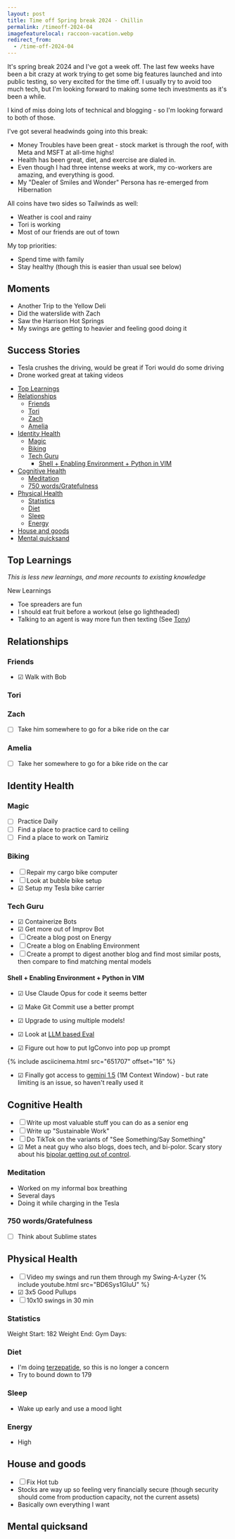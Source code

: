 ```yaml
---
layout: post
title: Time off Spring break 2024 - Chillin
permalink: /timeoff-2024-04
imagefeaturelocal: raccoon-vacation.webp
redirect_from:
  - /time-off-2024-04
---
```


It's spring break 2024 and I've got a week off. The last few weeks have been a bit crazy at work trying to get some big features launched and into public testing, so very excited for the time off. I usually try to avoid too much tech, but I'm looking forward to making some tech investments as it's been a while.

I kind of miss doing lots of technical and blogging - so I'm looking forward to both of those.

I've got several headwinds going into this break:

- Money Troubles have been great - stock market is through the roof, with Meta and MSFT at all-time highs!
- Health has been great, diet, and exercise are dialed in.
- Even though I had three intense weeks at work, my co-workers are amazing, and everything is good.
- My "Dealer of Smiles and Wonder" Persona has re-emerged from Hibernation

All coins have two sides so Tailwinds as well:

- Weather is cool and rainy
- Tori is working
- Most of our friends are out of town

My top priorities:

- Spend time with family
- Stay healthy (though this is easier than usual see below)

## Moments

- Another Trip to the Yellow Deli
- Did the waterslide with Zach
- Saw the Harrison Hot Springs
- My swings are getting to heavier and feeling good doing it

## Success Stories

- Tesla crushes the driving, would be great if Tori would do some driving
- Drone worked great at taking videos

<!-- prettier-ignore-start -->
<!-- vim-markdown-toc-start -->

- [Top Learnings](#top-learnings)
- [Relationships](#relationships)
    - [Friends](#friends)
    - [Tori](#tori)
    - [Zach](#zach)
    - [Amelia](#amelia)
- [Identity Health](#identity-health)
    - [Magic](#magic)
    - [Biking](#biking)
    - [Tech Guru](#tech-guru)
        - [Shell + Enabling Environment + Python in VIM](#shell--enabling-environment--python-in-vim)
- [Cognitive Health](#cognitive-health)
    - [Meditation](#meditation)
    - [750 words/Gratefulness](#750-wordsgratefulness)
- [Physical Health](#physical-health)
    - [Statistics](#statistics)
    - [Diet](#diet)
    - [Sleep](#sleep)
    - [Energy](#energy)
- [House and goods](#house-and-goods)
- [Mental quicksand](#mental-quicksand)

<!-- vim-markdown-toc-end -->
<!-- prettier-ignore-end -->

## Top Learnings

_This is less new learnings, and more recounts to existing knowledge_

New Learnings

- Toe spreaders are fun
- I should eat fruit before a workout (else go lightheaded)
- Talking to an agent is way more fun then texting (See [Tony](https://github.com/idvorkin/nlp/blob/3ac6a14389f8c5a42a270dcd6b5e9cfd92c7b42e/convos/lifecoach.convo.md?plain=1#L3))

## Relationships

### Friends

- ☑ Walk with Bob

### Tori

### Zach

- ☐ Take him somewhere to go for a bike ride on the car

### Amelia

- ☐ Take her somewhere to go for a bike ride on the car

## Identity Health

### Magic

- ☐ Practice Daily
- ☐ Find a place to practice card to ceiling
- ☐ Find a place to work on Tamiriz

### Biking

- ☐ Repair my cargo bike computer
- ☐ Look at bubble bike setup
- ☑ Setup my Tesla bike carrier

### Tech Guru

- ☑ Containerize Bots
- ☑ Get more out of Improv Bot
- ☐ Create a blog post on Energy
- ☐ Create a blog on Enabling Environment
- ☐ Create a prompt to digest another blog and find most similar posts, then compare to find matching mental models

#### Shell + Enabling Environment + Python in VIM

- ☑ Use Claude Opus for code it seems better
- ☑ Make Git Commit use a better prompt
- ☑ Upgrade to using multiple models!
- ☑ Look at [LLM based Eval](/ai-testing)

- ☑ Figure out how to put IgConvo into pop up prompt

{% include asciicinema.html src="651707" offset="16" %}

- ☑ Finally got access to [gemini 1.5](https://github.com/idvorkin/video-edit/blob/bf60f440bfa382fa6930a31623a8c467348ba3ba//Users/idvorkin/gits/nlp/play_langchain.py?plain=1#L49) (1M Context Window) - but rate limiting is an issue, so haven't really used it

## Cognitive Health

- ☐ Write up most valuable stuff you can do as a senior eng
- ☐ Write up "Sustainable Work"
- ☐ Do TikTok on the variants of "See Something/Say Something"
- ☑ Met a neat guy who also blogs, does tech, and bi-polor. Scary story about his [bipolar getting out of control](https://breckyunits.com/a-manic-startup.html).

### Meditation

- Worked on my informal box breathing
- Several days
- Doing it while charging in the Tesla

### 750 words/Gratefulness

- ☐ Think about Sublime states

## Physical Health

- ☐ Video my swings and run them through my Swing-A-Lyzer
  {% include youtube.html src="BD6Sys1GIuU" %}
- ☑ 3x5 Good Pullups
- ☐ 10x10 swings in 30 min

### Statistics

Weight Start: 182
Weight End:
Gym Days:

### Diet

- I'm doing [terzepatide](/terzepatide), so this is no longer a concern
- Try to bound down to 179

### Sleep

- Wake up early and use a mood light

### Energy

- High

## House and goods

- ☐ Fix Hot tub
- Stocks are way up so feeling very financially secure (though security should come from production capacity, not the current assets)
- Basically own everything I want

## Mental quicksand
